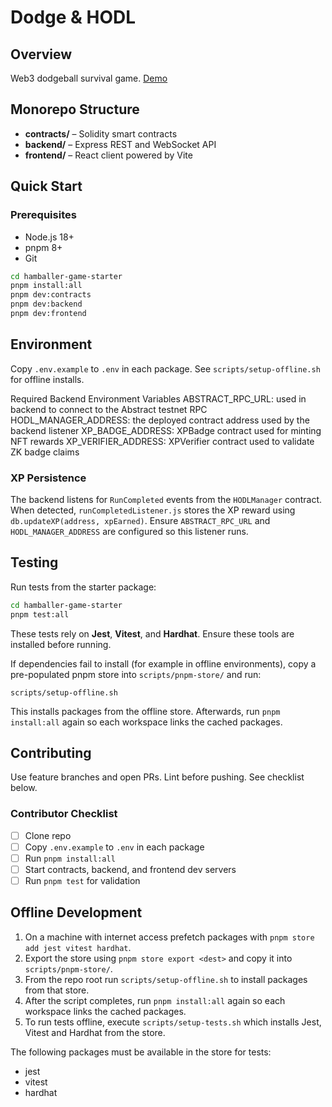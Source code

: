 # Dodge & HODL

## Overview
Web3 dodgeball survival game. [Demo](https://hamballers.xyz)

## Monorepo Structure
- **contracts/** – Solidity smart contracts
- **backend/** – Express REST and WebSocket API
- **frontend/** – React client powered by Vite

## Quick Start
### Prerequisites
- Node.js 18+
- pnpm 8+
- Git
```bash
cd hamballer-game-starter
pnpm install:all
pnpm dev:contracts
pnpm dev:backend
pnpm dev:frontend
```

## Environment
Copy `.env.example` to `.env` in each package. See `scripts/setup-offline.sh` for offline installs.

Required Backend Environment Variables
ABSTRACT_RPC_URL: used in backend to connect to the Abstract testnet RPC
HODL_MANAGER_ADDRESS: the deployed contract address used by the backend listener
XP_BADGE_ADDRESS: XPBadge contract used for minting NFT rewards
XP_VERIFIER_ADDRESS: XPVerifier contract used to validate ZK badge claims
### XP Persistence
The backend listens for `RunCompleted` events from the `HODLManager` contract. When detected, `runCompletedListener.js` stores the XP reward using `db.updateXP(address, xpEarned)`. Ensure `ABSTRACT_RPC_URL` and `HODL_MANAGER_ADDRESS` are configured so this listener runs.


## Testing
Run tests from the starter package:
```bash
cd hamballer-game-starter
pnpm test:all
```
These tests rely on **Jest**, **Vitest**, and **Hardhat**. Ensure these tools are installed before running.

If dependencies fail to install (for example in offline environments), copy a
pre-populated pnpm store into `scripts/pnpm-store/` and run:

```
scripts/setup-offline.sh
```
This installs packages from the offline store. Afterwards, run
`pnpm install:all` again so each workspace links the cached packages.

## Contributing
Use feature branches and open PRs. Lint before pushing. See checklist below.

### Contributor Checklist
- [ ] Clone repo
- [ ] Copy `.env.example` to `.env` in each package
- [ ] Run `pnpm install:all`
- [ ] Start contracts, backend, and frontend dev servers
- [ ] Run `pnpm test` for validation

## Offline Development
1. On a machine with internet access prefetch packages with `pnpm store add jest vitest hardhat`.
2. Export the store using `pnpm store export <dest>` and copy it into `scripts/pnpm-store/`.
3. From the repo root run `scripts/setup-offline.sh` to install packages from that store.
4. After the script completes, run `pnpm install:all` again so each workspace links the cached packages.
5. To run tests offline, execute `scripts/setup-tests.sh` which installs Jest, Vitest and Hardhat from the store.

The following packages must be available in the store for tests:
- jest
- vitest
- hardhat

